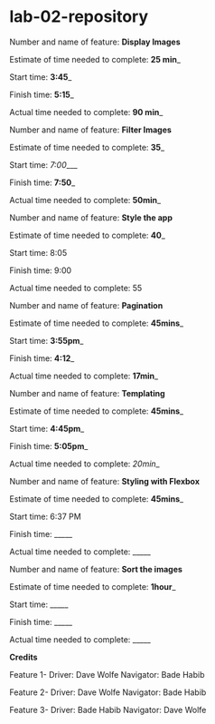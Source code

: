 # lab-02-repository

Number and name of feature: __Display Images__

Estimate of time needed to complete: __25 min___

Start time: __3:45___

Finish time: __5:15___

Actual time needed to complete: __90 min___

Number and name of feature: __Filter Images__

Estimate of time needed to complete: __35___

Start time: _7:00____

Finish time: __7:50___

Actual time needed to complete: __50min___

Number and name of feature: __Style the app__

Estimate of time needed to complete: __40___

Start time: 8:05

Finish time: 9:00

Actual time needed to complete: 55

Number and name of feature: __Pagination__

Estimate of time needed to complete: __45mins___

Start time: __3:55pm___

Finish time: __4:12___

Actual time needed to complete: __17min___

Number and name of feature: __Templating__

Estimate of time needed to complete: __45mins___

Start time: __4:45pm___

Finish time: __5:05pm___

Actual time needed to complete: _20min__

Number and name of feature: __Styling with Flexbox__

Estimate of time needed to complete: __45mins___

Start time: 6:37 PM

Finish time: _____

Actual time needed to complete: _____

Number and name of feature: __Sort the images__

Estimate of time needed to complete: __1hour___

Start time: _____

Finish time: _____

Actual time needed to complete: _____

**Credits**

Feature 1- Driver: Dave Wolfe
           Navigator: Bade Habib

Feature 2- Driver: Dave Wolfe
           Navigator: Bade Habib

Feature 3- Driver: Bade Habib
           Navigator: Dave Wolfe
